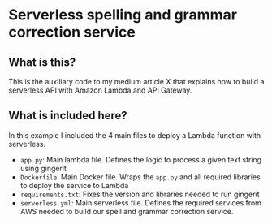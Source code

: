 # Serverless spelling and grammar correction service

## What is this?

This is the auxiliary code to my medium article X that explains how to build a serverless API with Amazon Lambda and API Gateway.

## What is included here?

In this example I included the 4 main files to deploy a Lambda function with serverless.
* `app.py`: Main lambda file. Defines the logic to process a given text string using gingerit
* `Dockerfile`: Main Docker file. Wraps the `app.py` and all required libraries to deploy the service to Lambda
* `requirements.txt`: Fixes the version and libraries needed to run gingerit
* `serverless.yml`: Main serverless file. Defines the required services from AWS needed to build our spell and grammar correction service.